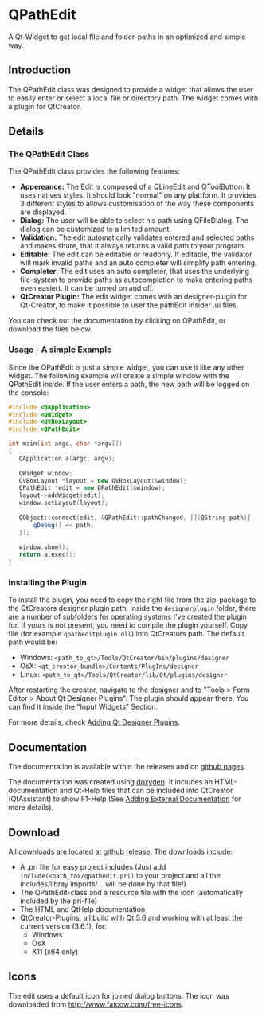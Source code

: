 # QPathEdit
A Qt-Widget to get local file and folder-paths in an optimized and simple way.

## Introduction
The QPathEdit class was designed to provide a widget that allows the user to easily enter or select a local file or directory path. The widget comes with a plugin for QtCreator.

## Details
### The QPathEdit Class
The QPathEdit class provides the following features:
 - **Appereance:** The Edit is composed of a QLineEdit and QToolButton. It uses natives styles. It should look "normal" on any plattform. It provides 3 different styles to allows customisation of the way these components are displayed.
 - **Dialog:** The user will be able to select his path using QFileDialog. The dialog can be customized to a limited amount.
 - **Validation:** The edit automatically validates entered and selected paths and makes shure, that it always returns a valid path to your program.
 - **Editable:** The edit can be editable or readonly. If editable, the validator will mark invalid paths and an auto completer will simplify path entering.
 - **Completer:** The edit uses an auto completer, that uses the underlying file-system to provide paths as autocompletion to make entering paths even easiert. It can be turned on and off.
 - **QtCreator Plugin:** The edit widget comes with an designer-plugin for Qt-Creator, to make it possible to user the pathEdit insider .ui files.
 
You can check out the documentation by clicking on QPathEdit, or download the files below.

### Usage - A simple Example
Since the QPathEdit is just a simple widget, you can use it like any other widget.
The following example will create a simple window with the QPathEdit inside. If the user enters a path, the new path will be logged on the console:

```cpp
#include <QApplication>
#include <QWidget>
#include <QVBoxLayout>
#include <QPathEdit>

int main(int argc, char *argv[])
{
   QApplication a(argc, argv);
   
   QWidget window;
   QVBoxLayout *layout = new QVBoxLayout(&window);
   QPathEdit *edit = new QPathEdit(&window);
   layout->addWidget(edit);
   window.setLayout(layout);
   
   QObject::connect(edit, &QPathEdit::pathChanged, [](QString path){
       qDebug() << path;
   });
   
   window.show();
   return a.exec();
}
```

### Installing the Plugin
To install the plugin, you need to copy the right file from the zip-package to the QtCreators designer plugin path. Inside the `designerplugin` folder, there are a number of subfolders for operating systems I've created the plugin for. If yours is not present, you need to compile the plugin yourself. Copy file (for example `qpatheditplugin.dll`) into QtCreators path. The default path would be:
- Windows: `<path_to_qt>/Tools/QtCreator/bin/plugins/designer`
- OsX: `<qt_creator_bundle>/Contents/PlugIns/designer`
- Linux: `<path_to_qt>/Tools/QtCreator/lib/Qt/plugins/designer` 

After restarting the creator, navigate to the designer and to "Tools > Form Editor > About Qt Designer Plugins". The plugin should appear there. You can find it inside the "Input Widgets" Section.

For more details, check [Adding Qt Designer Plugins](http://doc.qt.io/qtcreator/adding-plugins.html).

## Documentation
The documentation is available within the releases and on [github pages](https://skycoder42.github.io/QPathEdit/).

The documentation was created using [doxygen](www.doxygen.org/). It includes an HTML-documentation and Qt-Help files that can be included into QtCreator (QtAssistant) to show F1-Help (See [Adding External Documentation](https://doc.qt.io/qtcreator/creator-help.html#adding-external-documentation) for more details).

## Download
All downloads are located at [github release](https://github.com/Skycoder42/QPathEdit/releases). The downloads include:
- A .pri file for easy project includes (Just add `include(<path_to>/qpathedit.pri)` to your project and all the includes/libray imports/... will be done by that file!)
- The QPathEdit-class and a resource file with the icon (automatically included by the pri-file)
- The HTML and QtHelp documentation
- QtCreator-Plugins, all build with Qt 5.6 and working with at least the current version (3.6.1), for:
  - Windows
  - OsX
  - X11 (x64 only)

## Icons
The edit uses a default icon for joined dialog buttons. The icon was downloaded from http://www.fatcow.com/free-icons.
